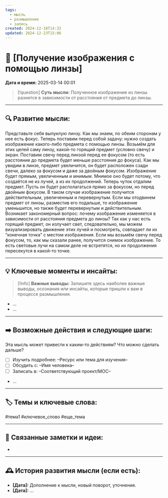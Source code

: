 ```yaml
---
tags:
  - мысль
  - размышление
  - запись
created: 2024-12-18T14:32
updated: 2024-12-23T15:06
---
```


# 💭  [Получение изображения с помощью линзы]

**Дата и время:** 2025-03-14 00:01

> [!question] **Суть мысли:**
> Полученное изображение из линзы разнится в зависимости от расстояния от предмета до линзы.

---

## 🔍 Развитие мысли:

Представьте себя выпуклую линзу. Как мы знаем, по обеим сторонам у нее есть фокус. Теперь поставим перед собой задачу: нужно создать изображение какого-либо предмета с помощью линзы. Возьмём для этих целей саму линзу, какой-то горящий предмет (условно свечу) и экран. 
Поставим свечу перед линзой перед ее фокусом (то есть расстояние до предмета будет меньше расстояния до фокуса). Как мы увидим в линзе, предмет увеличится, он будет расположен сзади свечи, далеко за фокусом и даже за двойным фокусом. Изображение будет прямым, увеличенным и *мнимым*. Мнимое оно будет потому, что создаётся не из лучей, а из их продолжений.
Теперь чуток отдалим предмет. Пусть он будет располагаться прямо за фокусом, но перед двойным фокусом. В таком случае изображение получится действительным, увеличенным и перевернутым. Если мы отодвинем предмет от линзы, разместив его подальше, то изображение уменьшится, но также будет перевернутым и действительным. Возникает закономерный вопрос: почему изображение изменяется в зависимости от расстояния предмета до линзы? 
Так как у нас есть горящий предмет, он излучает свет, следовательно, мы можем визуализировать движение этих лучей и посмотреть, совпадает ли их “конечная точка” с местом изображения. Если мы возьмём свечу перед фокусом, то, как мы сказали ранее, получится снимок изображение. То есть световые лучи на самом деле не встретятся, но их продолжения пересекутся в какой-то точке.

---

## 💡 Ключевые моменты и инсайты:

> [!info] **Важные выводы:**
> Запишите здесь наиболее важные выводы, осознания или инсайты, которые пришли к вам в процессе размышления.

- ...
- ...

---

## ➡️ Возможные действия и следующие шаги:

Эта мысль может привести к каким-то действиям? Что можно сделать дальше?

- [ ] Изучить подробнее: –Ресурс или тема для изучения–
- [ ] Обсудить с: –Имя человека–
- [ ] Записать в: –Соответствующий проект/MOC–
- ...

---

## 🏷️ Темы и ключевые слова:

#тема1 #ключевое_слово #еще_тема

---

## 🔄 Связанные заметки и идеи:

- 

---

## 🕰️ История развития мысли (если есть):

* **[Дата]:**  Дополнение к мысли, новый поворот, уточнение.
* **[Дата]:**  ...